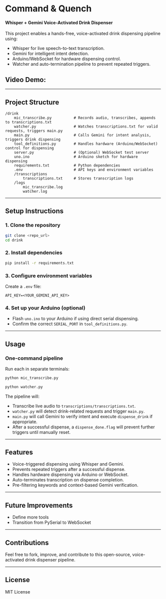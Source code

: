 # Command & Quench

#### Whisper + Gemini Voice-Activated Drink Dispenser

This project enables a hands-free, voice-activated drink dispensing pipeline using:

- Whisper for live speech-to-text transcription.
- Gemini for intelligent intent detection.
- Arduino/WebSocket for hardware dispensing control.
- Watcher and auto-termination pipeline to prevent repeated triggers.

##

## Video Demo:

---

## Project Structure

```
/drink
    mic_transcribe.py          # Records audio, transcribes, appends to transcriptions.txt
    watcher.py                 # Watches transcriptions.txt for valid requests, triggers main.py
    main.py                    # Calls Gemini for intent analysis, triggers drink dispensing
    tool_definitions.py        # Handles hardware (Arduino/WebSocket) control for dispensing
    server.py                  # (Optional) WebSocket test server
    uno.ino                    # Arduino sketch for hardware dispensing
    requirements.txt           # Python dependencies
    .env                       # API keys and environment variables
    /transcriptions
        transcriptions.txt     # Stores transcription logs
    /logs
        mic_transcribe.log
        watcher.log
```

---

## Setup Instructions

### 1. Clone the repository

```bash
git clone <repo_url>
cd drink
```

### 2. Install dependencies

```bash
pip install -r requirements.txt
```

### 3. Configure environment variables

Create a `.env` file:

```
API_KEY=<YOUR_GEMINI_API_KEY>
```

### 4. Set up your Arduino (optional)

- Flash `uno.ino` to your Arduino if using direct serial dispensing.
- Confirm the correct `SERIAL_PORT` in `tool_definitions.py`.

---

## Usage

### One-command pipeline

Run each in separate terminals:

```bash
python mic_transcribe.py
```

```bash
python watcher.py
```

The pipeline will:

- Transcribe live audio to `transcriptions/transcriptions.txt`.
- `watcher.py` will detect drink-related requests and trigger `main.py`.
- `main.py` will call Gemini to verify intent and execute `dispense_drink` if appropriate.
- After a successful dispense, a `dispense_done.flag` will prevent further triggers until manually reset.

---

## Features

- Voice-triggered dispensing using Whisper and Gemini.
- Prevents repeated triggers after a successful dispense.
- Handles hardware dispensing via Arduino or WebSocket.
- Auto-terminates transcription on dispense completion.
- Pre-filtering keywords and context-based Gemini verification.

---

## Future Improvements

- Define more tools
- Transition from PySerial to WebSocket

---

## Contributions

Feel free to fork, improve, and contribute to this open-source, voice-activated drink dispenser pipeline.

---

## License

MIT License
